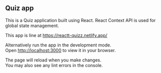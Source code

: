 

## Quiz app 


This is a Quiz application built using React. React Context API is used for global state management. 

This app is line at https://reactt-quizz.netlify.app/

Alternatively run the app in the development mode.\
Open [http://localhost:3000](http://localhost:3000) to view it in your browser.

The page will reload when you make changes.\
You may also see any lint errors in the console.

